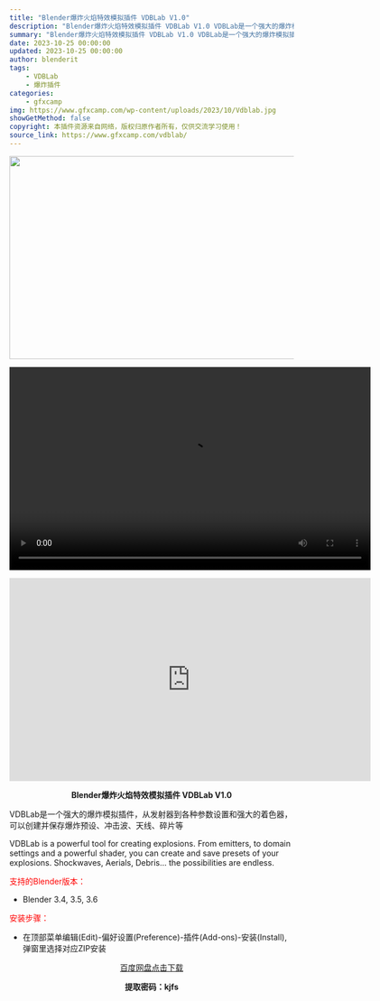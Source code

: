```yaml
---
title: "Blender爆炸火焰特效模拟插件 VDBLab V1.0"
description: "Blender爆炸火焰特效模拟插件 VDBLab V1.0 VDBLab是一个强大的爆炸模拟插件，从发射器到各种参数设置和强大的着色器，可以创建并保存爆炸预设、冲击波、天线、碎片等 VDBLab is..."
summary: "Blender爆炸火焰特效模拟插件 VDBLab V1.0 VDBLab是一个强大的爆炸模拟插件，从发射器到各种参数设置和强大的着色器，可以创建并保存爆炸预设、冲击波、天线、碎片等 VDBLab is..."
date: 2023-10-25 00:00:00
updated: 2023-10-25 00:00:00
author: blenderit
tags: 
    - VDBLab
    - 爆炸插件
categories:
    - gfxcamp
img: https://www.gfxcamp.com/wp-content/uploads/2023/10/Vdblab.jpg
showGetMethod: false
copyright: 本插件资源来自网络，版权归原作者所有，仅供交流学习使用！
source_link: https://www.gfxcamp.com/vdblab/
---
```

<div><p><img decoding="async" class="aligncenter size-full wp-image-115956" src="https://www.gfxcamp.com/wp-content/uploads/2023/10/Vdblab.jpg" data-src="https://www.gfxcamp.com/wp-content/uploads/2023/10/Vdblab.jpg" alt="" width="640" height="360" data-srcset="https://www.gfxcamp.com/wp-content/uploads/2023/10/Vdblab.jpg 640w, https://www.gfxcamp.com/wp-content/uploads/2023/10/Vdblab-150x84.jpg 150w" data-sizes="(max-width: 640px) 100vw, 640px"><br>
</p><center><div style="width: 640px;" class="wp-video"><!--[if lt IE 9]><script>document.createElement('video');</script><![endif]-->
<video class="wp-video-shortcode" id="video-115958-1" width="640" height="360" preload="true" controls="controls"><source type="video/mp4" src="http://cloud.video.taobao.com/play/u/null/p/1/e/6/t/1/434197615731.mp4?_=1"></source><a href="http://cloud.video.taobao.com/play/u/null/p/1/e/6/t/1/434197615731.mp4">http://cloud.video.taobao.com/play/u/null/p/1/e/6/t/1/434197615731.mp4</a></video></div></center><p style="text-align: center;"><iframe loading="lazy" src="https://player.youku.com/embed/XNjEyNDg4OTIzMg==" width="640" height="360" frameborder="0" allowfullscreen="allowfullscreen" data-mce-fragment="1"></iframe></p><p style="text-align: center;"><strong>Blender爆炸火焰特效模拟插件 VDBLab V1.0</strong></p><p>VDBLab是一个强大的爆炸模拟插件，从发射器到各种参数设置和强大的着色器，可以创建并保存爆炸预设、冲击波、天线、碎片等</p><p>VDBLab is a powerful tool for creating explosions. From emitters, to domain settings and a powerful shader, you can create and save presets of your explosions. Shockwaves, Aerials, Debris… the possibilities are endless.</p><p style="text-align: left;"><span style="color: #ff0000;">支持的Blender版本：</span></p><ul>
<li style="text-align: left;">Blender 3.4, 3.5, 3.6</li>
</ul><p style="text-align: left;"><span style="color: #ff0000;">安装步骤：</span></p><ul>
<li>在顶部菜单编辑(Edit)-偏好设置(Preference)-插件(Add-ons)-安装(Install),弹窗里选择对应ZIP安装</li>
</ul><p style="text-align: center;"><a class="maxbutton-3 maxbutton maxbutton-baidu" target="_blank" rel="noopener" href="https://pan.baidu.com/s/10SqAEbaX_9U2ikcV0gt1NA?pwd=kjfs"><span class="mb-text">百度网盘点击下载</span></a></p><p style="text-align: center;"><strong>提取密码：kjfs</strong></p></div>